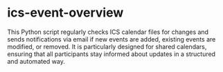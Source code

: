 # ics-event-overview
This Python script regularly checks ICS calendar files for changes and sends notifications via email if new events are added, existing events are modified, or removed. It is particularly designed for shared calendars, ensuring that all participants stay informed about updates in a structured and automated way.
